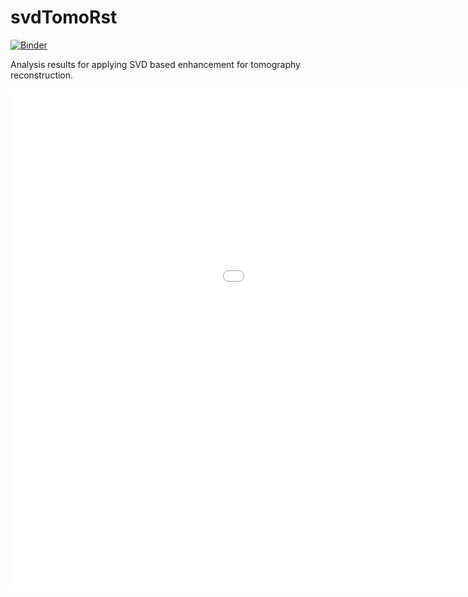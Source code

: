 # svdTomoRst

[![Binder](https://mybinder.org/badge_logo.svg)](https://mybinder.org/v2/gh/KedoKudo/svdTomoRst.git/master?filepath=report_PUP_FF_SOFC_hires3_S2.ipynb)

Analysis results for applying SVD based enhancement for tomography reconstruction.

<iframe width="1280" height="800" src="./index.html" frameborder="0" allowfullscreen></iframe>
